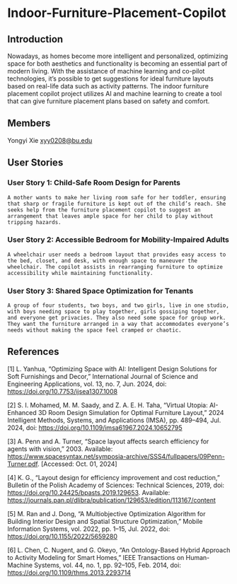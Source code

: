 # Indoor-Furniture-Placement-Copilot
## Introduction

Nowadays, as homes become more intelligent and personalized, optimizing space for both aesthetics and functionality is becoming an essential part of modern living. With the assistance of machine learning and co-pilot technologies, it’s possible to get suggestions for ideal furniture layouts based on real-life data such as activity patterns. The indoor furniture placement copilot project utilizes AI and machine learning to create a tool that can give furniture placement plans based on safety and comfort.

## Members

Yongyi Xie xyy0208@bu.edu

## User Stories
### User Story 1: Child-Safe Room Design for Parents
	A mother wants to make her living room safe for her toddler, ensuring that sharp or fragile furniture is kept out of the child’s reach. She seeks help from the furniture placement copilot to suggest an arrangement that leaves ample space for her child to play without tripping hazards.
### User Story 2: Accessible Bedroom for Mobility-Impaired Adults
	A wheelchair user needs a bedroom layout that provides easy access to the bed, closet, and desk, with enough space to maneuver the wheelchair. The copilot assists in rearranging furniture to optimize accessibility while maintaining functionality.
### User Story 3: Shared Space Optimization for Tenants
	A group of four students, two boys, and two girls, live in one studio, with boys needing space to play together, girls gossiping together, and everyone get privacies. They also need some space for group work. They want the furniture arranged in a way that accommodates everyone’s needs without making the space feel cramped or chaotic.

## References
[1] L. Yanhua, “Optimizing Space with AI: Intelligent Design Solutions for Soft Furnishings and Decor,” International Journal of Science and Engineering Applications, vol. 13, no. 7, Jun. 2024, doi: https://doi.org/10.7753/ijsea1307.1008

[2] S. I. Mohamed, M. M. Saady, and Z. A. E. H. Taha, “Virtual Utopia: AI-Enhanced 3D Room Design Simulation for Optimal Furniture Layout,” 2024 Intelligent Methods, Systems, and Applications (IMSA), pp. 489–494, Jul. 2024, doi: https://doi.org/10.1109/imsa61967.2024.10652795

[3] A. Penn and A. Turner, “Space layout affects search efficiency for agents with vision,” 2003. Available: https://www.spacesyntax.net/symposia-archive/SSS4/fullpapers/09Penn-Turner.pdf. [Accessed: Oct. 01, 2024]

[4] K. G., “Layout design for efficiency improvement and cost reduction,” Bulletin of the Polish Academy of Sciences: Technical Sciences, 2019, doi: https://doi.org/10.24425/bpasts.2019.129653. Available: https://journals.pan.pl/dlibra/publication/129653/edition/113167/content

[5] M. Ran and J. Dong, “A Multiobjective Optimization Algorithm for Building Interior Design and Spatial Structure Optimization,” Mobile Information Systems, 	vol. 2022, pp. 1–15, Jul. 2022, doi: https://doi.org/10.1155/2022/5659280

[6] L. Chen, C. Nugent, and G. Okeyo, “An Ontology-Based Hybrid Approach to Activity Modeling for Smart Homes,” IEEE Transactions on Human-Machine Systems, vol. 44, no. 1, pp. 92–105, Feb. 2014, doi: 	https://doi.org/10.1109/thms.2013.2293714


